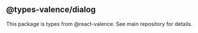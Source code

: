 ## @types-valence/dialog

This package is types from @react-valence. See main repository for details.
